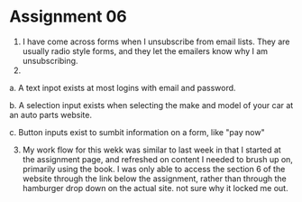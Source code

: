 # Assignment 06

1. I have come across forms when I unsubscribe from email lists. They are usually radio style forms, and they let the emailers know why I am unsubscribing.
2.
  a. A text inpot exists at most logins with email and password.

  b. A selection input exists when selecting the make and model of your car at an auto parts website.

  c. Button inputs exist to sumbit information on a form, like "pay now"

3. My work flow for this wekk was similar to last week in that I started at the assignment page, and refreshed on content I needed to brush up on, primarily using the book. I was only able to access the section 6 of the website through the link below the assignment, rather than through the hamburger drop down on the actual site. not sure why it locked me out.

